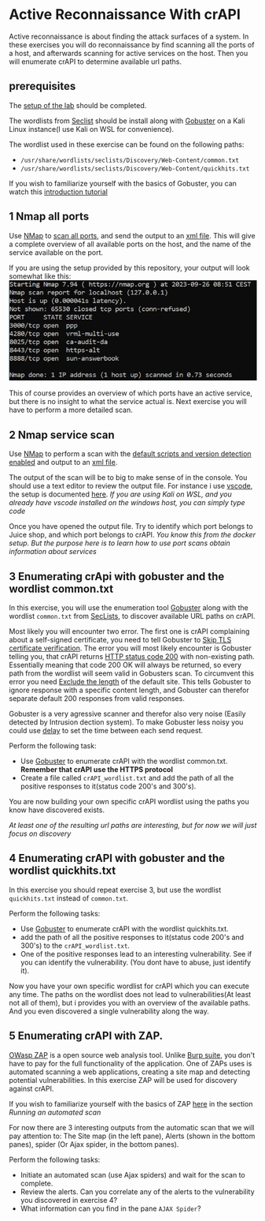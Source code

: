 # Active Reconnaissance With crAPI

Active reconnaissance is about finding the attack surfaces of a system.
In these exercises you will do reconnaissance by find scanning all the ports of
a host, and afterwards scanning for active services on the host.
Then you will enumerate crAPI to determine available url paths.

## prerequisites

The [setup of the lab](../README.md) should be completed.

The wordlists from [Seclist](https://www.kali.org/tools/seclists/) should be install
along with [Gobuster](https://www.kali.org/tools/gobuster/) on a Kali Linux instance(I use Kali on WSL for convenience).

The wordlist used in these exercise can be found on the following paths:
- `/usr/share/wordlists/seclists/Discovery/Web-Content/common.txt`
- `/usr/share/wordlists/seclists/Discovery/Web-Content/quickhits.txt`

If you wish to familiarize yourself with the basics of Gobuster, you can watch this [introduction tutorial](https://www.youtube.com/watch?v=HjXNK-mYwDQ)
  
## 1 Nmap all ports
Use [NMap](https://nmap.org/) to [scan all ports](https://nmap.org/book/man-port-specification.html), and send the output to an [xml file](https://nmap.org/book/man-output.html).
This will give a complete overview of all available ports on the host, and the name of the service available on the port.

If you are using the setup provided by this repository, your output will look somewhat like this:  
![NMap Full port scan](./Images/NmapFullPortScan.jpg)

This of course provides an overview of which ports have an active service, but there is no insight 
to what the service actual is. Next exercise you will have to perform a more detailed scan.
<!-- nmap -p- 127.0.0.1 -oX allportscan -->
  
## 2 Nmap service scan
Use [NMap](https://nmap.org/) to perform a scan with the [default scripts and version detection enabled](https://explainshell.com/explain?cmd=nmap+-sC+-sV+-v+)
and output to an [xml file](https://nmap.org/book/man-output.html).
  
The output of the scan will be to big to make sense of in the console. You should use a text editor to review the
output file. For instance i use [vscode](https://code.visualstudio.com/), the setup is documented [here](https://code.visualstudio.com/docs/remote/wsl).
_If you are using Kali on WSL, and you already have vscode installed on the windows host, you can simply type code <Name of output file>_

Once you have opened the output file. Try to identify which port belongs to Juice shop, and which port belongs to crAPI.
_You know this from the docker setup. But the purpose here is to learn how to use port scans obtain information about services_

<!-- nmap -sC -sV 127.0.0.1 -oA service_scan -->
  
## 3 Enumerating crApi with gobuster and the wordlist common.txt
In this exercise, you will use the enumeration tool [Gobuster](https://www.kali.org/tools/gobuster/) along with the wordlist `common.txt` from [SecLists](https://www.kali.org/tools/seclists/),
to discover available URL paths on crAPI.

Most likely you will encounter two error. The first one is crAPI complaining about a self-signed certificate,
you need to tell Gobuster to [Skip TLS certificate verification](https://3os.org/penetration-testing/cheatsheets/gobuster-cheatsheet/#dir-mode-options).
The error you will most likely encounter is Gobuster telling you, that crAPI returns [HTTP status code 200](https://developer.mozilla.org/en-US/docs/Web/HTTP/Status/200)
with non-existing path. Essentially meaning that code 200 OK will always be returned, so every path from the wordlist will seem valid in Gobusters scan. To circumvent this 
error you need [Exclude the length](https://hackertarget.com/gobuster-tutorial/) of the default site. This tells Gobuster to ignore response with a specific content length,
and Gobuster can therefor separate default 200 responses from valid responses. 
  
Gobuster is a very agressive scanner and therefor also very noise (Easily detected by Intrusion dection system). To make Gobuster
less noisy you could use [delay](https://hackertarget.com/gobuster-tutorial/) to set the time between each send request.

Perform the following task:
- Use [Gobuster](https://www.kali.org/tools/gobuster/) to enumerate crAPI with the wordlist common.txt. **Remember that crAPI use the HTTPS protocol**
- Create a file called `crAPI_wordlist.txt` and add the path of all the positive responses to it(status code 200's and 300's).

You are now building your own specific crAPI wordlist using the paths you know have discovered exists.

_At least one of the resulting url paths are interesting, but for now we will just focus on discovery_
  
## 4 Enumerating crAPI with gobuster and the wordlist quickhits.txt
In this exercise you should repeat exercise 3, but use the wordlist `quickhits.txt` instead of `common.txt`.

Perform the following tasks:
- Use [Gobuster](https://www.kali.org/tools/gobuster/) to enumerate crAPI with the wordlist quickhits.txt.
- add the path of all the positive responses to it(status code 200's and 300's) to the `crAPI_wordlist.txt`.
- One of the positive responses lead to an interesting vulnerability. See if you can identify the vulnerability. (You dont have to abuse, just identify it).

Now you have your own specific wordlist for crAPI which you can execute any time. The paths on the wordlist does not lead to vulnerabilities(At least not all of them),
but i provides you with an overview of the available paths. And you even discovered a single vulnerability along the way. 
  
## 5 Enumerating crAPI with ZAP.
[OWasp ZAP](https://www.zaproxy.org/) is a open source web analysis tool. Unlike [Burp suite](https://portswigger.net/burp), you don't have to pay for the full functionality of the application.
One of ZAPs uses is automated scanning a web applications, creating a site map and detecting potential vulnerabilities. In this exercise ZAP will be used for discovery against crAPI.

If you wish to familiarize yourself with the basics of ZAP [here](https://www.zaproxy.org/getting-started/) in the section _Running an automated scan_  
  
For now there are 3 interesting outputs from the automatic scan that we will pay attention to: The Site map (in the left pane), Alerts (shown in the bottom panes), spider (Or Ajax spider, in the bottom panes).

Perform the following tasks:
- Initiate an automated scan (use Ajax spiders) and wait for the scan to complete.
- Review the alerts. Can you correlate any of the alerts to the vulnerability you discovered in exercise 4?
- What information can you find in the pane `AJAX Spider`?

